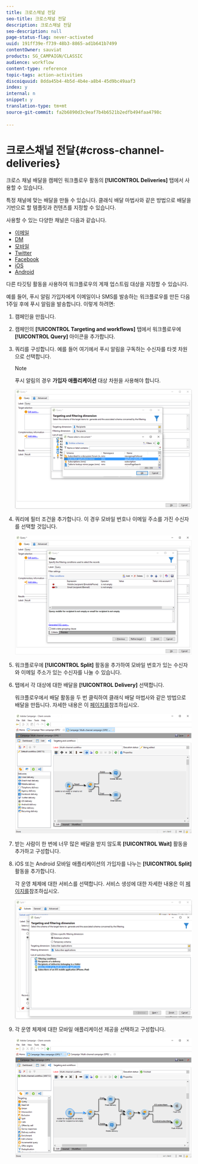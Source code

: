 ```yaml
---
title: 크로스채널 전달
seo-title: 크로스채널 전달
description: 크로스채널 전달
seo-description: null
page-status-flag: never-activated
uuid: 191ff39e-f739-48b3-8865-ad1b641b7499
contentOwner: sauviat
products: SG_CAMPAIGN/CLASSIC
audience: workflow
content-type: reference
topic-tags: action-activities
discoiquuid: 8dda45b4-4b5d-4b4e-a8b4-45d9bc49aaf3
index: y
internal: n
snippet: y
translation-type: tm+mt
source-git-commit: fa2b6890d3c9eaf7b4b6521b2edfb494faa4798c

---
```



# 크로스채널 전달{#cross-channel-deliveries}

크로스 채널 배달을 캠페인 워크플로우 활동의 **[!UICONTROL Deliveries]** 탭에서 사용할 수 있습니다.

특정 채널에 맞는 배달을 만들 수 있습니다. 클래식 배달 마법사와 같은 방법으로 배달을 기반으로 할 템플릿과 컨텐츠를 지정할 수 있습니다.

사용할 수 있는 다양한 채널은 다음과 같습니다.

* [이메일](../../delivery/using/about-email-channel.md)
* [DM](../../delivery/using/about-direct-mail-channel.md)
* [모바일](../../delivery/using/sms-channel.md)
* [Twitter](../../social/using/publishing-on-twitter.md)
* [Facebook](../../social/using/publishing-on-facebook.md)
* [iOS](../../delivery/using/creating-notifications.md#sending-notifications-on-ios)
* [Android](../../delivery/using/creating-notifications.md#sending-notifications-on-android)

다른 타깃팅 활동을 사용하여 워크플로우의 게재 업스트림 대상을 지정할 수 있습니다.

예를 들어, 푸시 알림 가입자에게 이메일이나 SMS를 발송하는 워크플로우를 만든 다음 1주일 후에 푸시 알림을 발송합니다. 이렇게 하려면:

1. 캠페인을 만듭니다.
1. 캠페인의 **[!UICONTROL Targeting and workflows]** 탭에서 워크플로우에 **[!UICONTROL Query]** 아이콘을 추가합니다.
1. 쿼리를 구성합니다. 예를 들어 여기에서 푸시 알림을 구독하는 수신자를 타겟 차원으로 선택합니다.

   >[!NOTE]
   >
   >푸시 알림의 경우 **가입자 애플리케이션** 대상 차원을 사용해야 합니다.

   ![](assets/cross_channel_delivery_1.png)

1. 쿼리에 필터 조건을 추가합니다. 이 경우 모바일 번호나 이메일 주소를 가진 수신자를 선택할 것입니다.

   ![](assets/cross_channel_delivery_2.png)

1. 워크플로우에 **[!UICONTROL Split]** 활동을 추가하여 모바일 번호가 있는 수신자와 이메일 주소가 있는 수신자를 나눌 수 있습니다.
1. 탭에서 각 대상에 대한 배달을 **[!UICONTROL Delivery]** 선택합니다.

   워크플로우에서 배달 활동을 두 번 클릭하여 클래식 배달 마법사와 같은 방법으로 배달을 만듭니다. 자세한 내용은 이 [페이지를](../../delivery/using/about-email-channel.md)참조하십시오.

   ![](assets/cross_channel_delivery_3.png)

1. 받는 사람이 한 번에 너무 많은 배달을 받지 않도록 **[!UICONTROL Wait]** 활동을 추가하고 구성합니다.
1. iOS 또는 Android 모바일 애플리케이션의 가입자를 나누는 **[!UICONTROL Split]** 활동을 추가합니다.

   각 운영 체제에 대한 서비스를 선택합니다. 서비스 생성에 대한 자세한 내용은 이 [페이지를](../../delivery/using/configuring-the-mobile-application.md)참조하십시오.

   ![](assets/cross_channel_delivery_4.png)

1. 각 운영 체제에 대한 모바일 애플리케이션 제공을 선택하고 구성합니다.

   ![](assets/cross_channel_delivery_5.png)
